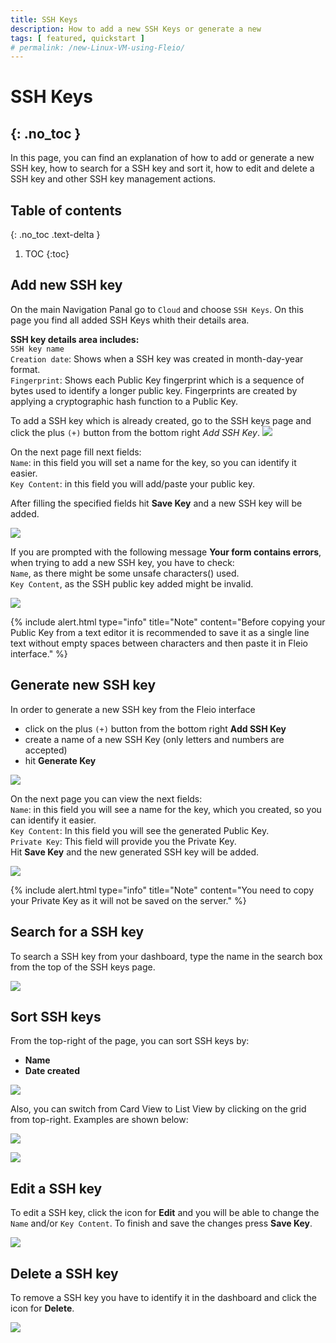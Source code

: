 ```yaml
---
title: SSH Keys
description: How to add a new SSH Keys or generate a new
tags: [ featured, quickstart ]
# permalink: /new-Linux-VM-using-Fleio/
---
```

# SSH Keys
{: .no_toc }
---
In this page, you can find an explanation of how to add or generate a new SSH key, how to search for a SSH key and sort it, how to edit and delete a SSH key and other SSH key management actions.

## Table of contents
{: .no_toc .text-delta }

1. TOC
{:toc}

## Add new SSH key
On the main Navigation Panal go to `Cloud` and choose `SSH Keys`. On this page you find all added SSH Keys whith their details area.

**SSH key details area includes:**  
`SSH key name`  
`Creation date`: Shows when a SSH key was created in month-day-year format.  
`Fingerprint`: Shows each Public Key fingerprint which is a sequence of bytes used to identify a longer public key. Fingerprints are created by applying a cryptographic hash function to a Public Key.

To add a SSH key which is already created, go to the SSH keys page and  click the plus `(+)` button from the bottom right *Add SSH Key*.
![](../../assets/img/ssh-key/ssh-key1.png)

On the next page fill next fields:  
`Name`: in this field you will set a name for the key, so you can identify it easier.  
`Key Content`: in this field you will add/paste your public key.  

After filling the specified fields hit **Save Key** and a new SSH key will be added.

![](../../assets/img/ssh-key/ssh-key2.png)

If you are prompted with the following message **Your form contains errors**, when trying to add a new SSH key, you have to check:  
`Name`, as there might be some unsafe characters() used.  
`Key Content`, as the SSH public key added might be invalid.  

![](../../assets/img/ssh-key/ssh-key00.png)

{% include alert.html type="info" title="Note" content="Before copying your Public Key from a text editor it is recommended to save it as a single line text without empty spaces between characters and then paste it in Fleio interface." %}

## Generate new SSH key
In order to generate a new SSH key from the Fleio interface
- click on the plus `(+)` button from the bottom right **Add SSH Key**  
- create a name of a new SSH Key (only letters and numbers are accepted)   
- hit **Generate Key**  

![](../../assets/img/ssh-key/ssh-key3.png)

On the next page you can view the next fields:  
`Name`: in this field you will see a name for the key, which you created, so you can identify it easier.  
`Key Content`: In this field you will see the generated Public Key.  
`Private Key`: This field will provide you the Private Key.  
Hit **Save Key** and the new generated SSH key will be added.

![](../../assets/img/ssh-key/ssh-key4.png)

{% include alert.html type="info" title="Note" content="You need to copy your Private Key as it will not be saved on the server." %}

## Search for a SSH key
To search a SSH key from your dashboard, type the name in the search box from the top of the SSH keys page.

![](../../assets/img/ssh-key/ssh-key5.png)

## Sort SSH keys
From the top-right of the page, you can sort SSH keys by:  
- **Name**  
- **Date created**  

![](../../assets/img/ssh-key/ssh-key6.png)

Also, you can switch from Card View to List View by clicking on the grid from top-right. Examples are shown below:  

![](../../assets/img/ssh-key/ssh-key7.png)

![](../../assets/img/ssh-key/ssh-key8.png)

## Edit a SSH key
To edit a SSH key, click the icon for **Edit** and you will be able to change the `Name` and/or `Key Content`. To finish and save the changes press **Save Key**.  

![](../../assets/img/ssh-key/ssh-key9.png)

## Delete a SSH key
To remove a SSH key you have to identify it in the dashboard and click the icon for **Delete**.  

![](../../assets/img/ssh-key/ssh-key10.png)


